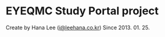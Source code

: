 EYEQMC Study Portal project
===========================

Create by Hana Lee (i@leehana.co.kr)
Since 2013. 01. 25.
